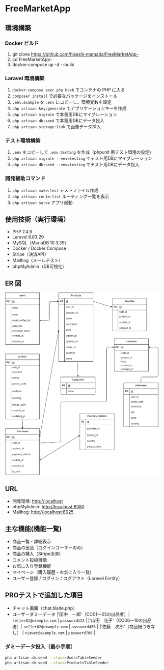 # FreeMarketApp

## 環境構築

### Docker ビルド

1. git clone https://github.com/hisashi-mamada/FreeMarketApp-
2. cd FreeMarketApp-
3. docker-compose up -d --build

### Laravel 環境構築

1. `docker-compose exec php bash` でコンテナの PHP に入る
2. `composer install` で必要なパッケージをインストール
3. `.env.example`  を  `.env`  にコピーし、環境変数を設定
4. `php artisan key:generate` でアプリケーションキーを作成
5. `php artisan migrate` で本番用DBにマイグレーション
6. `php artisan db:seed` で本番用DBにデータ投入
7. `php artisan storage:link` で画像データ挿入

### テスト環境構築

1. `.env`  をコピーして  `.env.testing`  を作成（phpunit 用テスト環境の設定）
2. `php artisan migrate --env=testing` でテスト用DBにマイグレーション
3. `php artisan db:seed --env=testing` でテスト用DBにデータ投入

### 開発補助コマンド

1. `php artisan make:test` テストファイル作成
2. `php artisan route:list` ルーティング一覧を表示
3. `php artisan serve`     アプリ起動

## 使用技術（実行環境）

- PHP 7.4.9
- Laravel 8.83.29
- MySQL（MariaDB 10.3.39）
- Docker / Docker Compose
- Stripe（決済API）
- Mailhog（メールテスト）
- phpMyAdmin（DB可視化）

## ER 図

![ER図](./er-diagram.png)

## URL

- 開発環境: [http://localhost](http://localhost)
- phpMyAdmin: [http://localhost:8080](http://localhost:8080)
- Mailhog: <http://localhost:8025>

## 主な機能(機能一覧)

- 商品一覧・詳細表示
- 商品の出品（ログインユーザーのみ）
- 商品の購入（Stripe決済）
- コメント投稿機能
- お気に入り登録機能
- マイページ（購入履歴・お気に入り一覧）
- ユーザー登録 / ログイン / ログアウト（Laravel Fortify）

## PROテストで追加した項目

- チャット画面（chat.blade.php）
- ユーザーダミーデータ
|'田中　一郎'（CO01〜05の出品者）| `seller01@example.com` | `password123` |
|'山田　花子'（CO06〜10の出品者）| `seller02@example.com` | `password456` |
|'佐藤　次郎'（商品紐づきなし）   | `viewer@example.com`   | `password789` |

### ダミーデータ投入（最小手順）

```bash
php artisan db:seed --class=UsersTableSeeder
php artisan db:seed --class=ProductsTableSeeder

